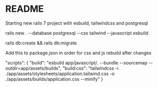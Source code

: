 # README

Starting new rails 7 project with esbuild, tailwindcss and postgresql

rails new . --database postgresql --css tailwind --javascript esbuild

rails db:create && rails db:migrate

Add this to package.json in order for css and js rebuild after changes

"scripts": {
  "build": "esbuild app/javascript/*.* --bundle --sourcemap --outdir=app/assets/builds",
  "build:css": "tailwindcss -i ./app/assets/stylesheets/application.tailwind.css -o ./app/assets/builds/application.css --minify"
}
